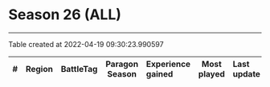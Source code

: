 # Season 26 (ALL)

---
Table created at 2022-04-19 09:30:23.990597

| #  | Region | BattleTag | Paragon Season | Experience gained | Most played | Last update |
| :- | :----: | :-------- | :------------: | :---------------- | :---------: | :---------- |
